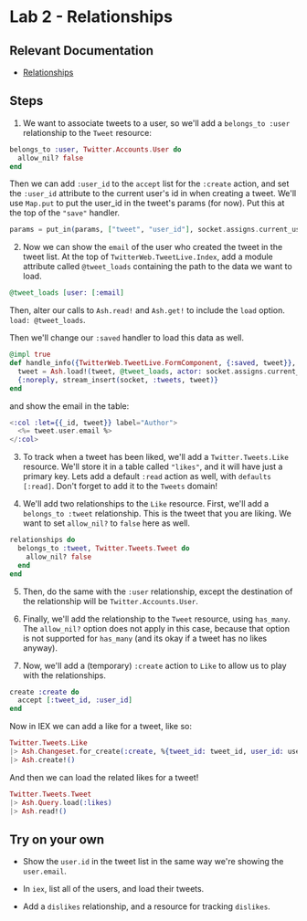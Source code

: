 # Lab 2 - Relationships

## Relevant Documentation

- [Relationships](https://hexdocs.pm/ash/3.0.0-rc.21/relationships.html)

## Steps

1. We want to associate tweets to a user, so we'll add a `belongs_to :user` relationship to the `Tweet` resource:

```elixir
belongs_to :user, Twitter.Accounts.User do
  allow_nil? false
end
```

Then we can add `:user_id` to the `accept` list for the `:create` action, and set the `:user_id` attribute to the current user's id in when creating a tweet. We'll use `Map.put` to put the user_id in the tweet's params (for now). Put this at the top of the `"save"` handler.

```elixir
params = put_in(params, ["tweet", "user_id"], socket.assigns.current_user.id)
```

2. Now we can show the `email` of the user who created the tweet in the tweet list. At the top of `TwitterWeb.TweetLive.Index`, add a module attribute called `@tweet_loads` containing the path to the data we want to load.

```elixir
@tweet_loads [user: [:email]
```

Then, alter our calls to `Ash.read!` and `Ash.get!` to include the `load` option. `load: @tweet_loads`.

Then we'll change our `:saved` handler to load this data as well.

```elixir
@impl true
def handle_info({TwitterWeb.TweetLive.FormComponent, {:saved, tweet}}, socket) do
  tweet = Ash.load!(tweet, @tweet_loads, actor: socket.assigns.current_user)
  {:noreply, stream_insert(socket, :tweets, tweet)}
end
```

and show the email in the table:

```elixir
<:col :let={{_id, tweet}} label="Author">
  <%= tweet.user.email %>
</:col>
```

3. To track when a tweet has been liked, we'll add a `Twitter.Tweets.Like` resource. We'll store it in a table called `"likes"`, and it will have just a primary key. Lets add a default `:read` action as well, with `defaults [:read]`. Don't forget to add it to the `Tweets` domain!

4. We'll add two relationships to the `Like` resource. First, we'll add a `belongs_to :tweet` relationship. This is the tweet that you are liking. We want to set `allow_nil?` to `false` here as well.

```elixir
relationships do
  belongs_to :tweet, Twitter.Tweets.Tweet do
    allow_nil? false
  end
end
```

5. Then, do the same with the `:user` relationship, except the destination of the relationship will be `Twitter.Accounts.User`.

6. Finally, we'll add the relationship to the `Tweet` resource, using `has_many`. The `allow_nil?` option does not apply in this case, because that option is not supported for `has_many` (and its okay if a tweet has no likes anyway).

7. Now, we'll add a (temporary) `:create` action to `Like` to allow us to play with the relationships.

```elixir
create :create do
  accept [:tweet_id, :user_id]
end
```

Now in IEX we can add a like for a tweet, like so:

```elixir
Twitter.Tweets.Like
|> Ash.Changeset.for_create(:create, %{tweet_id: tweet_id, user_id: user_id})
|> Ash.create!()
```

And then we can load the related likes for a tweet!

```elixir
Twitter.Tweets.Tweet
|> Ash.Query.load(:likes)
|> Ash.read!()
```

## Try on your own

- Show the `user.id` in the tweet list in the same way we're showing the `user.email`.

- In `iex`, list all of the users, and load their tweets.

- Add a `dislikes` relationship, and a resource for tracking `dislikes`.

